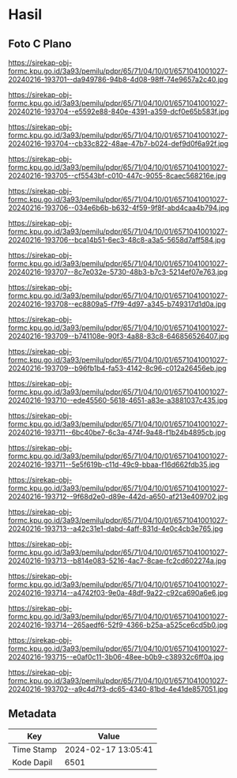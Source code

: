 # Hasil

## Foto C Plano

https://sirekap-obj-formc.kpu.go.id/3a93/pemilu/pdpr/65/71/04/10/01/6571041001027-20240216-193701--da949786-94b8-4d08-98ff-74e9657a2c40.jpg

https://sirekap-obj-formc.kpu.go.id/3a93/pemilu/pdpr/65/71/04/10/01/6571041001027-20240216-193704--e5592e88-840e-4391-a359-dcf0e65b583f.jpg

https://sirekap-obj-formc.kpu.go.id/3a93/pemilu/pdpr/65/71/04/10/01/6571041001027-20240216-193704--cb33c822-48ae-47b7-b024-def9d0f6a92f.jpg

https://sirekap-obj-formc.kpu.go.id/3a93/pemilu/pdpr/65/71/04/10/01/6571041001027-20240216-193705--cf5543bf-c010-447c-9055-8caec568216e.jpg

https://sirekap-obj-formc.kpu.go.id/3a93/pemilu/pdpr/65/71/04/10/01/6571041001027-20240216-193706--034e6b6b-b632-4f59-9f8f-abd4caa4b794.jpg

https://sirekap-obj-formc.kpu.go.id/3a93/pemilu/pdpr/65/71/04/10/01/6571041001027-20240216-193706--bca14b51-6ec3-48c8-a3a5-5658d7aff584.jpg

https://sirekap-obj-formc.kpu.go.id/3a93/pemilu/pdpr/65/71/04/10/01/6571041001027-20240216-193707--8c7e032e-5730-48b3-b7c3-5214ef07e763.jpg

https://sirekap-obj-formc.kpu.go.id/3a93/pemilu/pdpr/65/71/04/10/01/6571041001027-20240216-193708--ec8809a5-f7f9-4d97-a345-b749317d1d0a.jpg

https://sirekap-obj-formc.kpu.go.id/3a93/pemilu/pdpr/65/71/04/10/01/6571041001027-20240216-193709--b741108e-90f3-4a88-83c8-646856526407.jpg

https://sirekap-obj-formc.kpu.go.id/3a93/pemilu/pdpr/65/71/04/10/01/6571041001027-20240216-193709--b96fb1b4-fa53-4142-8c96-c012a26456eb.jpg

https://sirekap-obj-formc.kpu.go.id/3a93/pemilu/pdpr/65/71/04/10/01/6571041001027-20240216-193710--ede45560-5618-4651-a83e-a3881037c435.jpg

https://sirekap-obj-formc.kpu.go.id/3a93/pemilu/pdpr/65/71/04/10/01/6571041001027-20240216-193711--6bc40be7-6c3a-474f-9a48-f1b24b4895cb.jpg

https://sirekap-obj-formc.kpu.go.id/3a93/pemilu/pdpr/65/71/04/10/01/6571041001027-20240216-193711--5e5f619b-c11d-49c9-bbaa-f16d662fdb35.jpg

https://sirekap-obj-formc.kpu.go.id/3a93/pemilu/pdpr/65/71/04/10/01/6571041001027-20240216-193712--9f68d2e0-d89e-442d-a650-af213e409702.jpg

https://sirekap-obj-formc.kpu.go.id/3a93/pemilu/pdpr/65/71/04/10/01/6571041001027-20240216-193713--a42c31e1-dabd-4aff-831d-4e0c4cb3e765.jpg

https://sirekap-obj-formc.kpu.go.id/3a93/pemilu/pdpr/65/71/04/10/01/6571041001027-20240216-193713--b814e083-5216-4ac7-8cae-fc2cd602274a.jpg

https://sirekap-obj-formc.kpu.go.id/3a93/pemilu/pdpr/65/71/04/10/01/6571041001027-20240216-193714--a4742f03-9e0a-48df-9a22-c92ca690a6e6.jpg

https://sirekap-obj-formc.kpu.go.id/3a93/pemilu/pdpr/65/71/04/10/01/6571041001027-20240216-193714--265aedf6-52f9-4366-b25a-a525ce6cd5b0.jpg

https://sirekap-obj-formc.kpu.go.id/3a93/pemilu/pdpr/65/71/04/10/01/6571041001027-20240216-193715--e0af0c11-3b06-48ee-b0b9-c38932c6ff0a.jpg

https://sirekap-obj-formc.kpu.go.id/3a93/pemilu/pdpr/65/71/04/10/01/6571041001027-20240216-193702--a9c4d7f3-dc65-4340-81bd-4e41de857051.jpg


## Metadata

| Key        | Value               |
| ---------- | ------------------- |
| Time Stamp | 2024-02-17 13:05:41 |
| Kode Dapil | 6501                |



